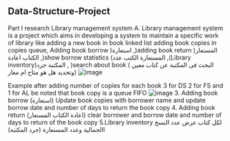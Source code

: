 ## Data-Structure-Project
Part I research Library management system
A. Library management system is a project which aims in developing a system to maintain a 
specific work of library like adding a new book in book linked list adding book copies in 
copies queue, Adding book borrow )استعارة ,)adding book return )المستعار الكتاب اعادة ,)show 
borrow statistics (المستعارة الكتب عدد ,(Library inventory)المكتبة جرد , )search about book ( البحث فى المكتبة عن كتاب معين وتحديد هل هو متاح ام معار)
![image](https://user-images.githubusercontent.com/61062282/187527527-20b23664-58e4-4f6b-98b9-e6ce96710257.png)


Example after adding number of copies for each book 3 for DS 2 for FS and 1 for AL be 
noted that book copy is a queue FIFO
![image](https://user-images.githubusercontent.com/61062282/187528016-6aa5fc77-507c-4bc2-8ae4-49547fd99edf.png)
3. Adding book borrow (استعارة)
Update book copies with borrower name and update borrow date and number of days to 
return the book copy
4. Adding book return (اعادة الكتاب المستعار)
clear borrower and borrow date and number of days to return of the book copy 
5.Library inventory لكل كتاب عرض عدد النسخ االجمالية وعدد المستعارة (جرد المكتبة)
